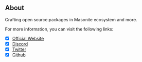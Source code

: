 ## About 
Crafting open source packages in Masonite ecosystem and more.

For more information, you can visit the following links:

- [x] [Official Website](https://pypackage.com)
- [x] [Discord](https://discord.gg/MPvSqmttVF)
- [x] [Twitter](https://twitter.com/pypackage)
- [x] [Github](https://github.com/pypackage)